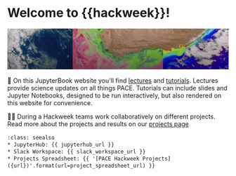 # Welcome to {{hackweek}}!

![banner](img/pace-banner-1.png)


📖 On this JupyterBook website you'll find [lectures](presentations/lectures) and [tutorials](presentations/tutorials). Lectures provide science updates on all things PACE. Tutorials can include slides and Jupyter Notebooks, designed to be run interactively, but also rendered on this website for convenience.

👩‍💻 During a Hackweek teams work collaboratively on different projects. Read more about the projects and results on our [projects page](projects/list_of_projects)


```{admonition} Quick links for the event
:class: seealso
* JupyterHub: {{ jupyterhub_url }}
* Slack Workspace: {{ slack_workspace_url }}
* Projects Spreadsheet: {{ '[PACE Hackweek Projects]({url})'.format(url=project_spreadsheet_url) }}
```
